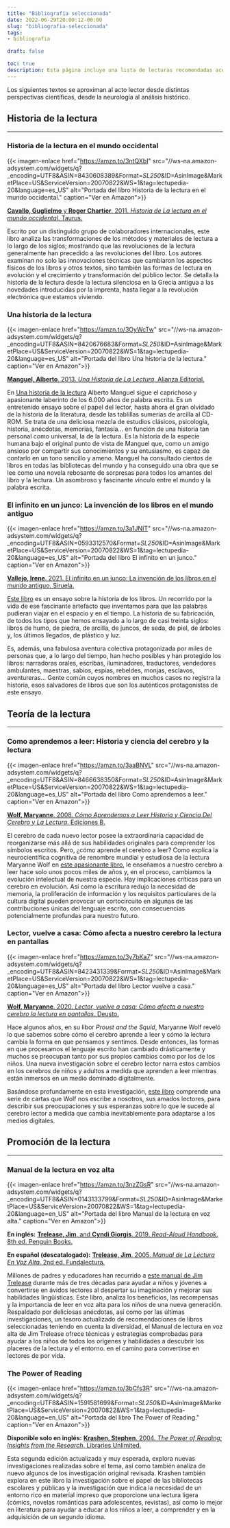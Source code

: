 ```yaml
---
title: "Bibliografía seleccionada"
date: 2022-06-29T20:00:12-00:00
slug: "bibliografia-seleccionada"
tags: 
- bibliografia

draft: false

toc: true
description: Esta página incluye una lista de lecturas recomendadas acerca de la lectura.
---
```



Los siguientes textos se aproximan al acto lector desde distintas perspectivas científicas, desde la neurología al análisis histórico.


## Historia de la lectura

-------------------------

### Historia de la lectura en el mundo occidental

{{< imagen-enlace 
  href="https://amzn.to/3ntQXbI" 
  src="//ws-na.amazon-adsystem.com/widgets/q?_encoding=UTF8&ASIN=8430608389&Format=_SL250_&ID=AsinImage&MarketPlace=US&ServiceVersion=20070822&WS=1&tag=lectupedia-20&language=es_US" 
  alt="Portada del libro Historia de la lectura en el mundo occidental." 
  caption="Ver en Amazon">}}

[**Cavallo, Guglielmo** y **Roger Chartier**. 2011. _Historia de La lectura en el mundo occidental_. Taurus.](https://amzn.to/3ntQXbI)

Escrito por un distinguido grupo de colaboradores internacionales, este libro analiza las transformaciones de los métodos y materiales de lectura a lo largo de los siglos; mostrando que las revoluciones de la lectura generalmente han precedido a las revoluciones del libro. Los autores examinan no solo las innovaciones técnicas que cambiaron los aspectos físicos de los libros y otros textos, sino también las formas de lectura en evolución y el crecimiento y transformación del público lector. Se detalla la historia de la lectura desde la lectura silenciosa en la Grecia antigua a las novedades introducidas por la imprenta, hasta llegar a la revolución electrónica que estamos viviendo. 


### Una historia de la lectura 

{{< imagen-enlace 
  href="https://amzn.to/3OyWcTw" 
  src="//ws-na.amazon-adsystem.com/widgets/q?_encoding=UTF8&ASIN=8420676683&Format=_SL250_&ID=AsinImage&MarketPlace=US&ServiceVersion=20070822&WS=1&tag=lectupedia-20&language=es_US" 
  alt="Portada del libro Una historia de la lectura." 
  caption="Ver en Amazon">}}

[**Manguel, Alberto**. 2013. _Una Historia de La Lectura_. Alianza Editorial.](https://amzn.to/3OyWcTw)

En [Una historia de la lectura](https://amzn.to/3OyWcTw) Alberto Manguel sigue el caprichoso y apasionante laberinto de los 6.000 años de palabra escrita. Es un entretenido ensayo sobre el papel del lector, hasta ahora el gran olvidado de la historia de la literatura, desde las tablillas sumerias de arcilla al CD-ROM. Se trata de una deliciosa mezcla de estudios clásicos, psicología, historia, anécdotas, memorias, fantasía... en función de una historia tan personal como universal, la de la lectura. Es la historia de la especie humana bajo el original punto de vista de Manguel que, como un amigo ansioso por compartir sus conocimientos y su entusiasmo, es capaz de contarlo en un tono sencillo y ameno. Manguel ha consultado cientos de libros en todas las bibliotecas del mundo y ha conseguido una obra que se lee como una novela rebosante de sorpresas para todos los amantes del libro y la lectura. Un asombroso y fascinante vínculo entre el mundo y la palabra escrita. 


### El infinito en un junco: La invención de los libros en el mundo antiguo

{{< imagen-enlace 
  href="https://amzn.to/3a1JNIT" 
  src="//ws-na.amazon-adsystem.com/widgets/q?_encoding=UTF8&ASIN=0593312570&Format=_SL250_&ID=AsinImage&MarketPlace=US&ServiceVersion=20070822&WS=1&tag=lectupedia-20&language=es_US" 
  alt="Portada del libro El infinito en un junco." 
  caption="Ver en Amazon">}}

[**Vallejo, Irene**. 2021. El infinito en un junco: La invención de los libros en el mundo antiguo. Siruela.](https://amzn.to/3a1JNIT)

[Este libro](https://amzn.to/3a1JNIT) es un ensayo sobre la historia de los libros. Un recorrido por la vida de ese fascinante artefacto que inventamos para que las palabras pudieran viajar en el espacio y en el tiempo. La historia de su fabricación, de todos los tipos que hemos ensayado a lo largo de casi treinta siglos: libros de humo, de piedra, de arcilla, de juncos, de seda, de piel, de árboles y, los últimos llegados, de plástico y luz.

Es, además, una fabulosa aventura colectiva protagonizada por miles de personas que, a lo largo del tiempo, han hecho posibles y han protegido los libros: narradoras orales, escribas, iluminadores, traductores, vendedores ambulantes, maestras, sabios, espías, rebeldes, monjas, esclavos, aventureras... Gente común cuyos nombres en muchos casos no registra la historia, esos salvadores de libros que son los auténticos protagonistas de este ensayo.


## Teoría de la lectura

-----------------------


### Como aprendemos a leer: Historia y ciencia del cerebro y la lectura

{{< imagen-enlace 
  href="https://amzn.to/3aaBNVL" 
  src="//ws-na.amazon-adsystem.com/widgets/q?_encoding=UTF8&ASIN=8466638350&Format=_SL250_&ID=AsinImage&MarketPlace=US&ServiceVersion=20070822&WS=1&tag=lectupedia-20&language=es_US" 
  alt="Portada del libro Como aprendemos a leer." 
  caption="Ver en Amazon">}}


[**Wolf, Maryanne**. 2008. _Cómo Aprendemos a Leer Historia y Ciencia Del Cerebro y La Lectura_. Ediciones B.](https://amzn.to/3aaBNVL)

El cerebro de cada nuevo lector posee la extraordinaria capacidad de reorganizarse más allá de sus habilidades originales para comprender los símbolos escritos. Pero, ¿cómo aprende el cerebro a leer? Como explica la neurocientífica cognitiva de renombre mundial y estudiosa de la lectura Maryanne Wolf en [este apasionante libro](https://amzn.to/3aaBNVL), le enseñamos a nuestro cerebro a leer hace solo unos pocos miles de años y, en el proceso, cambiamos la evolución intelectual de nuestra especie. Hay implicaciones críticas para un cerebro en evolución. Así como la escritura redujo la necesidad de memoria, la proliferación de información y los requisitos particulares de la cultura digital pueden provocar un cortocircuito en algunas de las contribuciones únicas del lenguaje escrito, con consecuencias potencialmente profundas para nuestro futuro.


### Lector, vuelve a casa: Cómo afecta a nuestro cerebro la lectura en pantallas

{{< imagen-enlace 
  href="https://amzn.to/3y7bKa7" 
  src="//ws-na.amazon-adsystem.com/widgets/q?_encoding=UTF8&ASIN=8423431339&Format=_SL250_&ID=AsinImage&MarketPlace=US&ServiceVersion=20070822&WS=1&tag=lectupedia-20&language=es_US" 
  alt="Portada del libro Lector vuelve a casa." 
  caption="Ver en Amazon">}}

[**Wolf, Maryanne**. 2020. _Lector, vuelve a casa: Cómo afecta a nuestro cerebro la lectura en pantallas_. Deusto.](https://amzn.to/3y7bKa7)

Hace algunos años, en su libor _Proust and the Squid_, Maryanne Wolf reveló lo que sabemos sobre cómo el cerebro aprende a leer y cómo la lectura cambia la forma en que pensamos y sentimos. Desde entonces, las formas en que procesamos el lenguaje escrito han cambiado drásticamente y muchos se preocupan tanto por sus propios cambios como por los de los niños. Una nueva investigación sobre el cerebro lector narra estos cambios en los cerebros de niños y adultos a medida que aprenden a leer mientras están inmersos en un medio dominado digitalmente.

Basándose profundamente en esta investigación, [este libro](https://amzn.to/3y7bKa7) comprende una serie de cartas que Wolf nos escribe a nosotros, sus amados lectores, para describir sus preocupaciones y sus esperanzas sobre lo que le sucede al cerebro lector a medida que cambia inevitablemente para adaptarse a los medios digitales.



## Promoción de la lectura

--------------------------

### Manual de la lectura en voz alta 

{{< imagen-enlace 
  href="https://amzn.to/3nzZGsR" 
  src="//ws-na.amazon-adsystem.com/widgets/q?_encoding=UTF8&ASIN=0143133799&Format=_SL250_&ID=AsinImage&MarketPlace=US&ServiceVersion=20070822&WS=1&tag=lectupedia-20&language=en_US" 
  alt="Portada del libro Manual de la lectura en voz alta." 
  caption="Ver en Amazon">}}


**En inglés:** [**Trelease, Jim**, and **Cyndi Giorgis**. 2019. _Read-Aloud Handbook_. 8th ed. Penguin Books.](https://amzn.to/3nzZGsR)

**En español (descatalogado):** [**Trelease, Jim**. 2005. _Manual de La Lectura En Voz Alta_. 2nd ed. Fundalectura.](https://amzn.to/3OW2gW3)

Millones de padres y educadores han recurrido a [este manual de Jim Trelease](https://amzn.to/3nzZGsR) durante más de tres décadas para ayudar a niños y jóvenes a convertirse en ávidos lectores al despertar su imaginación y mejorar sus habilidades lingüísticas. Este libro, analiza los beneficios, las recompensas y la importancia de leer en voz alta para los niños de una nueva generación. Respaldado por deliciosas anécdotas, así como por las últimas investigaciones, un tesoro actualizado de recomendaciones de libros seleccionadas teniendo en cuenta la diversidad, el Manual de lectura en voz alta de Jim Trelease ofrece técnicas y estrategias comprobadas para ayudar a los niños de todos los orígenes y habilidades a descubrir los placeres de la lectura y el entorno. en el camino para convertirse en lectores de por vida.


### The Power of Reading

{{< imagen-enlace 
  href="https://amzn.to/3bCfs3R" 
  src="//ws-na.amazon-adsystem.com/widgets/q?_encoding=UTF8&ASIN=1591581699&Format=_SL250_&ID=AsinImage&MarketPlace=US&ServiceVersion=20070822&WS=1&tag=lectupedia-20&language=en_US" 
  alt="Portada del libro The Power of Reading." 
  caption="Ver en Amazon">}}


**Disponible solo en inglés:** [**Krashen, Stephen**. 2004. _The Power of Reading: Insights from the Research_. Libraries Unlimited.](https://amzn.to/3bCfs3R)

Esta segunda edición actualizada y muy esperada, explora nuevas investigaciones realizadas sobre el tema, así como también analiza de nuevo algunos de los investigación original revisada. Krashen también explora en este libro la investigación sobre el papel de las bibliotecas escolares y públicas y la investigación que indica la necesidad de un entorno rico en material impreso que proporcione una lectura ligera (cómics, novelas románticas para adolescentes, revistas), así como lo mejor en literatura para ayudar a educar a los niños a leer, a comprender y en la adquisición de un segundo idioma.

